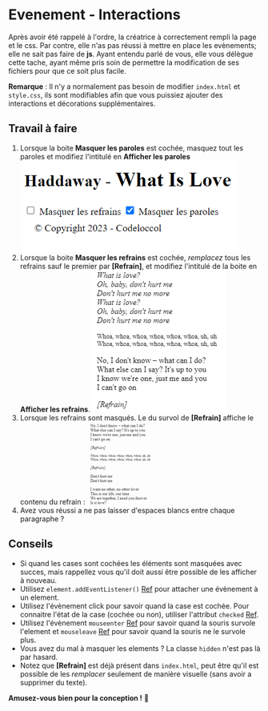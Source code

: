 # Evenement - Interactions

Après avoir été rappelé à l'ordre, la créatrice à correctement rempli la page et le css. Par contre, elle n'as pas réussi à mettre en place les evènements; elle ne sait pas faire de **js**. Ayant entendu parlé de vous, elle vous délègue cette tache, ayant même pris soin de permettre la modification de ses fichiers pour que ce soit plus facile.

**Remarque** : Il n'y a normalement pas besoin de modifier `index.html` et `style.css`, ils sont modifiables afin que vous puissiez ajouter des interactions et décorations supplémentaires.

## Travail à faire

1. Lorsque la boite **Masquer les paroles** est cochée, masquez tout les paroles et modifiez l'intitulé en **Afficher les paroles**  ![Texte alternatif](./images/paroles_masques.png "Paroles masquées")
2. Lorsque la boite **Masquer les refrains** est cochée, *remplacez* tous les refrains sauf le premier par **[Refrain]**, et modifiez l'intitulé de la boite en **Afficher les refrains**.  ![Texte alternatif](./images/refrains_masques.png "Refrains masquées")
3. Lorsque les refrains sont masqués. Le du survol de **[Refrain]** affiche le contenu du refrain :  ![Texte alternatif](./images/refrains_hover.gif "Refrains hover")
4. Avez vous réussi a ne pas laisser d'espaces blancs entre chaque paragraphe ?

## Conseils

- Si quand les cases sont cochées les éléments sont masquées avec succes, mais rappellez vous qu'il doit aussi être possible de les afficher à nouveau.
- Utilisez `element.addEventListener()` [Ref](https://developer.mozilla.org/fr/docs/Web/API/EventTarget/addEventListener) pour attacher une évènement à un element.
- Utilisez l'évènement click pour savoir quand la case est cochée.  Pour connaitre l'état de la case (cochée ou non), utiliser l'attribut `checked` [Ref](https://developer.mozilla.org/fr/docs/Web/HTML/Element/Input/checkbox#checked).
- Utilisez l'évènement `mouseenter` [Ref](https://developer.mozilla.org/fr/docs/Web/API/Element/mouseenter_event) pour savoir quand la souris survole l'element et `mouseleave` [Ref](https://developer.mozilla.org/fr/docs/Web/API/Element/mouseleave_event) pour savoir quand la souris ne le survole plus.
- Vous avez du mal à masquer les elements ? La classe `hidden` n'est pas là par hasard.
- Notez que **[Refrain]** est déjà présent dans `index.html`, peut être qu'il est possible de les *remplacer* seulement de manière visuelle (sans avoir a supprimer du texte).

**Amusez-vous bien pour la conception !** 🚀
